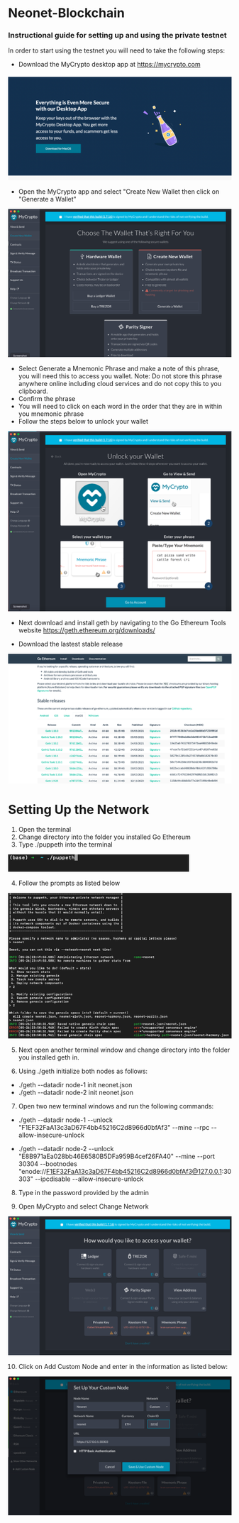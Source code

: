 # Neonet-Blockchain
### Instructional guide for setting up and using the private testnet 

In order to start using the testnet you will need to take the following steps:

- Download the MyCrypto desktop app at https://mycrypto.com 

![image](Screenshots/Download_MyCrypto.png)

- Open the MyCrypto app and select "Create New Wallet then click on "Generate a Wallet" 

![image](Screenshots/Generate_Wallet.png)

- Select Generate a Mnemonic Phrase and make a note of this phrase, you will need this to access you wallet. Note: Do not store this phrase anywhere online including cloud services and do not copy this to you clipboard.
- Confirm the phrase
- You will need to click on each word in the order that they are in within you mnemonic phrase
- Follow the steps below to unlock your wallet

![image](Screenshots/Unlock_Wallet.png)

- Next download and install geth by navigating to the Go Ethereum Tools website https://geth.ethereum.org/downloads/

- Download the lastest stable release

![image](Screenshots/geth_download.png)



# Setting Up the Network

1. Open the terminal
2. Change directory into the folder you installed Go Ethereum
3. Type ./puppeth into the terminal

![image](Screenshots/puppeth.png)

4. Follow the prompts as listed below

![image](Screenshots/puppeth_config.png)

5. Next open another terminal window and change directory into the folder you installed geth in.

6. Using ./geth initialize both nodes as follows:
- ./geth --datadir node-1 init neonet.json
- ./geth --datadir node-2 init neonet.json

7. Open two new terminal windows and run the following commands:

- ./geth --datadir node-1 --unlock "F1EF32FaA13c3aD67F4bb45216C2d8966d0bfAf3" --mine --rpc --allow-insecure-unlock

- ./geth --datadir node-2 --unlock "E8B971aEa028bb46E6580B5DFa959B4cef26FA40" --mine --port 30304 --bootnodes "enode://F1EF32FaA13c3aD67F4bb45216C2d8966d0bfAf3@127.0.0.1:30303" --ipcdisable --allow-insecure-unlock

8. Type in the password provided by the admin

9. Open MyCrypto and select Change Network

![image](Screenshots/change_network.png)

10. Click on Add Custom Node and enter in the information as listed below:

![image](Screenshots/custom_node.png)




